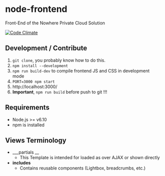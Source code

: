 # node-frontend

Front-End of the Nowhere Private Cloud Solution

[![Code Climate](https://codeclimate.com/github/nowhere-cloud/node-frontend/badges/gpa.svg)](https://codeclimate.com/github/nowhere-cloud/node-frontend)

## Development / Contribute
1. `git clone`, you probably know how to do this.
2. `npm install --development`
3. `npm run build-dev` to compile frontend JS and CSS in development mode
4. `PORT=3000 npm start`
5. http://localhost:3000/
6. __**Important**__, `npm run build` before push to git !!!

## Requirements
* Node.js >= v6.10
* npm is installed

## Views Terminology
- ___partials __
  - This Template is intended for loaded as over AJAX or shown directly
- __includes__
  - Contains reusable components (Lightbox, breadcrumbs, etc.)
